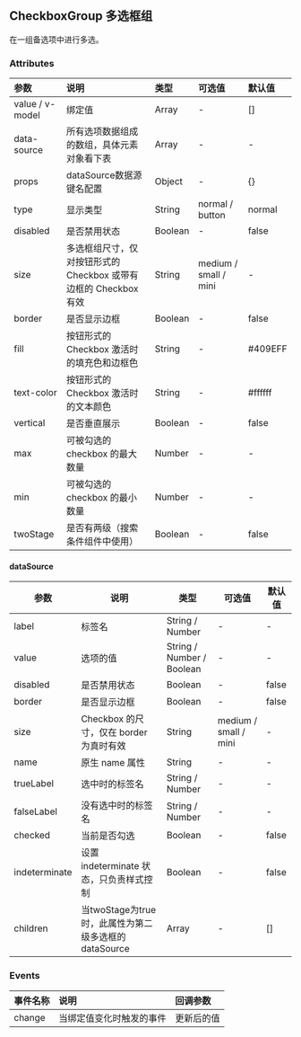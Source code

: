 ## CheckboxGroup 多选框组

在一组备选项中进行多选。



### Attributes

| 参数            | 说明                                                         | 类型    | 可选值                | 默认值  |
| :-------------- | :----------------------------------------------------------- | :------ | :-------------------- | :------ |
| value / v-model | 绑定值                                                       | Array   | -                     | []      |
| data-source     | 所有选项数据组成的数组，具体元素对象看下表                   | Array   | -                     | -       |
| props           | dataSource数据源键名配置                                     | Object  | -                     | {}      |
| type            | 显示类型                                                     | String  | normal / button       | normal  |
| disabled        | 是否禁用状态                                                 | Boolean | -                     | false   |
| size            | 多选框组尺寸，仅对按钮形式的 Checkbox 或带有边框的 Checkbox 有效 | String  | medium / small / mini | -       |
| border          | 是否显示边框                                                 | Boolean | -                     | false   |
| fill            | 按钮形式的 Checkbox 激活时的填充色和边框色                   | String  | -                     | #409EFF |
| text-color      | 按钮形式的 Checkbox 激活时的文本颜色                         | String  | -                     | #ffffff |
| vertical        | 是否垂直展示                                                 | Boolean | -                     | false   |
| max             | 可被勾选的 checkbox 的最大数量                               | Number  | -                     | -       |
| min             | 可被勾选的 checkbox 的最小数量                               | Number  | -                     | -       |
| twoStage        | 是否有两级（搜索条件组件中使用）                             | Boolean | -                     | false   |

#### dataSource

| 参数          | 说明                                                 | 类型                      | 可选值                | 默认值 |
| ------------- | ---------------------------------------------------- | ------------------------- | --------------------- | ------ |
| label         | 标签名                                               | String / Number           | -                     | -      |
| value         | 选项的值                                             | String / Number / Boolean | -                     | -      |
| disabled      | 是否禁用状态                                         | Boolean                   | -                     | false  |
| border        | 是否显示边框                                         | Boolean                   | -                     | false  |
| size          | Checkbox 的尺寸，仅在 border 为真时有效              | String                    | medium / small / mini | -      |
| name          | 原生 name 属性                                       | String                    | -                     | -      |
| trueLabel     | 选中时的标签名                                       | String / Number           | -                     | -      |
| falseLabel    | 没有选中时的标签名                                   | String / Number           | -                     | -      |
| checked       | 当前是否勾选                                         | Boolean                   | -                     | false  |
| indeterminate | 设置 indeterminate 状态，只负责样式控制              | Boolean                   | -                     | false  |
| children      | 当twoStage为true时，此属性为第二级多选框的dataSource | Array                     | -                     | []     |



### Events

| 事件名称 | 说明                     | 回调参数   |
| :------- | :----------------------- | :--------- |
| change   | 当绑定值变化时触发的事件 | 更新后的值 |